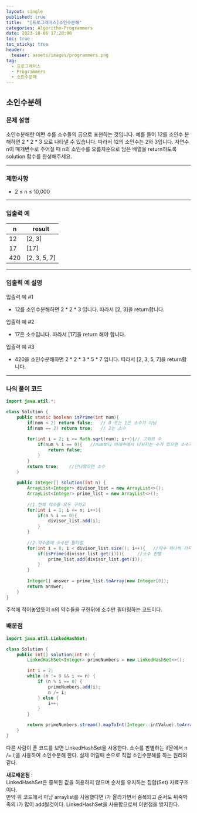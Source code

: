 ```yaml
---
layout: single
published: true
title:  "[프로그래머스]소인수분해"
categories: Algorithm-Programmers
date: 2023-10-06 17:20:00
toc: true
toc_sticky: true
header:
  teaser: assets/images/programmers.png
tag:   
  - 프로그래머스
  - Programmers
  - 소인수분해
---
```


## 소인수분해

### 문제 설명

소인수분해란 어떤 수를 소수들의 곱으로 표현하는 것입니다. 예를 들어 12를 소인수 분해하면 2 * 2 * 3 으로 나타낼 수 있습니다. 따라서 12의 소인수는 2와 3입니다. 자연수 n이 매개변수로 주어질 때 n의 소인수를 오름차순으로 담은 배열을 return하도록 solution 함수를 완성해주세요.

----------------

### 제한사항

* 2 ≤ n ≤ 10,000


----------------

### 입출력 예

|n	|result|
|---|---|
|12	|[2, 3]|
|17	|[17]|
|420|	[2, 3, 5, 7]|

----------------

### 입출력 예 설명

입출력 예 #1  

* 12를 소인수분해하면 2 * 2 * 3 입니다. 따라서 [2, 3]을 return합니다.
  

입출력 예 #2  

* 17은 소수입니다. 따라서 [17]을 return 해야 합니다.
  

입출력 예 #3  

* 420을 소인수분해하면 2 * 2 * 3 * 5 * 7 입니다. 따라서 [2, 3, 5, 7]을 return합니다.

  

----------------

### 나의 풀이 코드

```java
import java.util.*;

class Solution {
    public static boolean isPrime(int num){
        if(num < 2) return false;   // 0 또는 1은 소수가 아님
        if(num == 2) return true;   // 2는 소수
        
        for(int i = 2; i <= Math.sqrt(num); i++){// 그외의 수
            if(num % i == 0){   //num보다 아래수에서 나눠지는 수가 있으면 소수가 아님
                return false;
            }
        }
        return true;    //안나왔으면 소수
    }
    
    public Integer[] solution(int n) {       
        ArrayList<Integer> divisor_list = new ArrayList<>();
        ArrayList<Integer> prime_list = new ArrayList<>();
        
        //1.전체 약수를 모두 구하고
        for(int i = 1; i <= n; i++){
            if(n % i == 0){
                divisor_list.add(i);
            }
        }
        
        //2.약수중에 소수만 필터링
        for(int i = 0; i < divisor_list.size(); i++){   //약수 하나씩 가져오기
            if(isPrime(divisor_list.get(i))){     //소수 판별 
                prime_list.add(divisor_list.get(i));
            }
        }
        
        Integer[] answer = prime_list.toArray(new Integer[0]);
        return answer;
    }
}
```

주석에 적어놓았듯이 n의 약수들을 구한뒤에 소수만 필터링하는 코드이다.


### 배운점

```java
import java.util.LinkedHashSet;

class Solution {
    public int[] solution(int n) {
        LinkedHashSet<Integer> primeNumbers = new LinkedHashSet<>();

        int i = 2;
        while (n != 0 && i <= n) {
            if (n % i == 0) {
                primeNumbers.add(i);
                n /= i;
            } else {
                i++;
            }
        }

        return primeNumbers.stream().mapToInt(Integer::intValue).toArray();
    }
}
```
다른 사람이 푼 코드를 보면 LinkedHashSet을 사용한다.
소수를 판별하는 if문에서 n /= i;을 사용하여 소인수분해 한다. 실제 어릴때 손으로 직접 소인수분해를 하는 원리와 같다. 


**새로배운점** :  
LinkedHashSet은 중복된 값을 허용하지 않으며 순서를 유지하는 집합(Set) 자료구조이다.  
만약 위 코드에서 마냥 arraylist를 사용했다면 i가 올라가면서 중복되고 순서도 뒤죽박죽의 i가 많이 add될것이다. LinkedHashSet을 사용함으로써 이런점을 방지한다.

 




